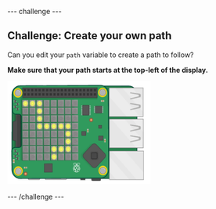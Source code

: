 \--- challenge \---

## Challenge: Create your own path

Can you edit your `path` variable to create a path to follow?

**Make sure that your path starts at the top-left of the display.**

![captură de ecran](images/tightrope-path-challenge.png)

\--- /challenge \---